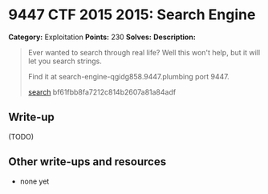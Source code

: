 # 9447 CTF 2015 2015: Search Engine

**Category:** Exploitation
**Points:** 230
**Solves:** 
**Description:**

>  Ever wanted to search through real life? Well this won't help, but it will let you search strings.
> 
>  Find it at search-engine-qgidg858.9447.plumbing port 9447.
> 
> [search](./search-bf61fbb8fa7212c814b2607a81a84adf)  bf61fbb8fa7212c814b2607a81a84adf


## Write-up

(TODO)

## Other write-ups and resources

* none yet
